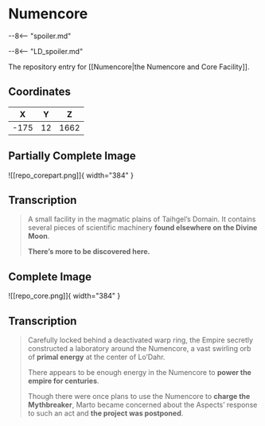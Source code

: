 # Numencore

--8<-- "spoiler.md"

--8<-- "LD_spoiler.md"

The repository entry for [[Numencore|the Numencore and Core Facility]].

## Coordinates
| **X** | **Y** | **Z** |
| :---: | :---: | :---: |
| -175  |  12   | 1662  |

## Partially Complete Image

![[repo_corepart.png]]{ width="384" }

## Transcription
> A small facility in the magmatic plains of Taihgel’s Domain. It contains several pieces of scientific machinery **found elsewhere on the Divine Moon**.
>
> **There’s more to be discovered here.**


## Complete Image

![[repo_core.png]]{ width="384" }

## Transcription
> Carefully locked behind a deactivated warp ring, the Empire secretly constructed a laboratory around the Numencore, a vast swirling orb of **primal energy** at the center of Lo’Dahr.
>
> There appears to be enough energy in the Numencore to **power the empire for centuries**.
>
> Though there were once plans to use the Numencore to **charge the Mythbreaker**, Marto became concerned about the Aspects’ response to such an act and **the project was postponed**.
